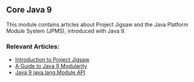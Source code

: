 ## Core Java 9

This module contains articles about Project Jigsaw and the Java Platform Module System (JPMS), introduced with Java 9.

### Relevant Articles:

- [Introduction to Project Jigsaw](http://www.baeldung.com/project-jigsaw-java-modularity)
- [A Guide to Java 9 Modularity](https://www.baeldung.com/java-9-modularity)
- [Java 9 java.lang.Module API](https://www.baeldung.com/java-9-module-api)


